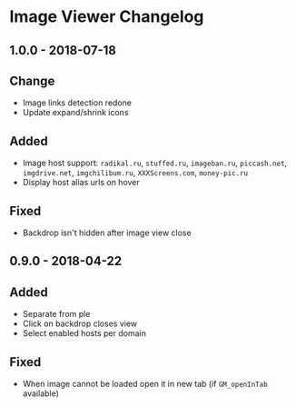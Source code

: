 # Image Viewer Changelog

## 1.0.0 - 2018-07-18
## Change
- Image links detection redone
- Update expand/shrink icons

## Added
- Image host support: `radikal.ru`, `stuffed.ru`, `imageban.ru`, `piccash.net`, `imgdrive.net`, `imgchilibum.ru`, `XXXScreens.com`, `money-pic.ru`
- Display host alias urls on hover

## Fixed
- Backdrop isn't hidden after image view close

## 0.9.0 - 2018-04-22
## Added
- Separate from ple
- Click on backdrop closes view
- Select enabled hosts per domain

## Fixed
- When image cannot be loaded open it in new tab (if `GM_openInTab` available)
